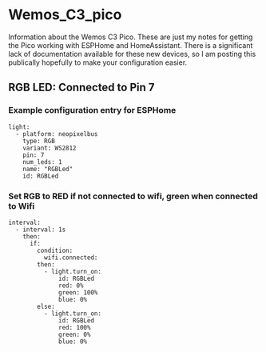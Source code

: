 # Wemos_C3_pico
Information about the Wemos C3 Pico.  These are just my notes for getting the Pico working with ESPHome and HomeAssistant. There is a significant lack of documentation available for these new devices, so I am posting this publically hopefully to make your configuration easier. 


## RGB LED: Connected to Pin 7

### Example configuration entry for ESPHome
```
light:
  - platform: neopixelbus
    type: RGB
    variant: WS2812
    pin: 7
    num_leds: 1
    name: "RGBLed"
    id: RGBLed
```

### Set RGB to RED if not connected to wifi, green when connected to Wifi
```
interval:
  - interval: 1s
    then:
      if:
        condition:
          wifi.connected:
        then:
          - light.turn_on: 
              id: RGBLed
              red: 0%
              green: 100%
              blue: 0%
        else:
          - light.turn_on: 
              id: RGBLed
              red: 100%
              green: 0%
              blue: 0%

```
